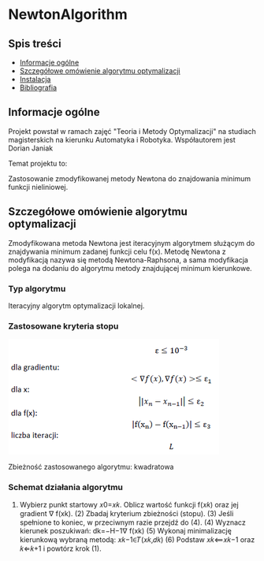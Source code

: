 # NewtonAlgorithm



## Spis treści
* [Informacje ogólne](#general-info)
* [Szczegółowe omówienie algorytmu optymalizacji](#features)
* [Instalacja](#setup)
* [Bibliografia](#bibliography)

## Informacje ogólne
Projekt powstał w ramach zajęć "Teoria i Metody Optymalizacji" na studiach magisterskich na kierunku Automatyka i Robotyka.
Współautorem jest Dorian Janiak

Temat projektu to:

Zastosowanie zmodyfikowanej metody Newtona do znajdowania minimum funkcji nieliniowej.

## Szczegółowe omówienie algorytmu optymalizacji

Zmodyfikowana metoda Newtona jest iteracyjnym algorytmem służącym do znajdywania minimum zadanej funkcji celu f(x). 
Metodę Newtona z modyfikacją nazywa się metodą Newtona-Raphsona, a sama modyfikacja polega na dodaniu do algorytmu metody znajdującej minimum kierunkowe.

### Typ algorytmu
Iteracyjny algorytm optymalizacji lokalnej.

### Zastosowane kryteria stopu

![1](./Screenshots/1.png)

Zbieżność zastosowanego algorytmu: kwadratowa

### Schemat działania algorytmu
1. Wybierz punkt startowy 𝑥0=𝑥𝑘. Oblicz wartość funkcji f(𝑥𝑘) oraz jej gradient ∇ f(xk). (2) Zbadaj kryterium zbieżności (stopu). (3) Jeśli spełnione to koniec, w przeciwnym razie przejdź do (4). (4) Wyznacz kierunek poszukiwań: dk=−H−1∇ f(xk) (5) Wykonaj minimalizację kierunkową wybraną metodą: 𝑥𝑘−1∈𝑇(𝑥𝑘,𝑑𝑘) (6) Podstaw 𝑥𝑘⟸𝑥𝑘−1 oraz 𝑘⇐𝑘+1 i powtórz krok (1).
